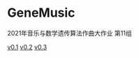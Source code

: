 # GeneMusic

2021年音乐与数学遗传算法作曲大作业 第11组

[v0.1](https://github.com/PisonJay/GeneMusic/tree/v0.1) [v0.2](https://github.com/PisonJay/GeneMusic/tree/v0.2) [v0.3](https://github.com/PisonJay/GeneMusic/tree/v0.3)
